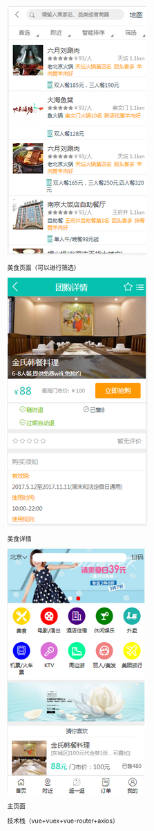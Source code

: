 ![](https://github.com/pengtaoqi/123321/blob/master/static/images/re1.png)

美食页面（可以进行筛选）

![](https://github.com/pengtaoqi/123321/blob/master/static/images/re2.png)

美食详情

![](https://github.com/pengtaoqi/123321/blob/master/static/images/re3.png)

主页面

技术栈（vue+vuex+vue-router+axios）
